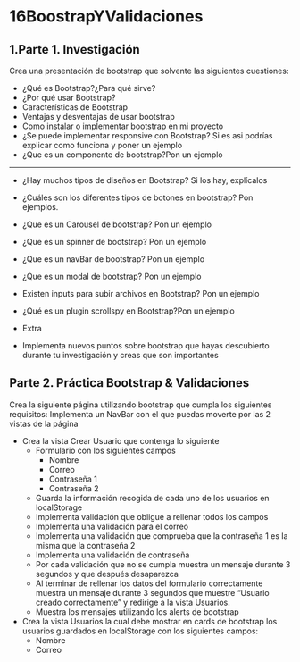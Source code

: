 # 16BoostrapYValidaciones

## 1.Parte 1. Investigación
Crea una presentación de bootstrap que solvente las siguientes cuestiones:
* ¿Qué es Bootstrap?¿Para qué sirve?
* ¿Por qué usar Bootstrap?
* Características de Bootstrap
* Ventajas y desventajas de usar bootstrap
* Como instalar o implementar bootstrap en mi proyecto
* ¿Se puede implementar responsive con Bootstrap? Si es asi podrías explicar como funciona y poner un ejemplo
* ¿Que es un componente de bootstrap?Pon un ejemplo

-----------------------------------------------------

* ¿Hay muchos tipos de diseños en Bootstrap? Si los hay, explícalos
* ¿Cuáles son los diferentes tipos de botones en bootstrap? Pon ejemplos.
* ¿Que es un Carousel de bootstrap? Pon un ejemplo
* ¿Que es un spinner de bootstrap? Pon un ejemplo
* ¿Que es un navBar de bootstrap? Pon un ejemplo
* ¿Que es un modal de bootstrap? Pon un ejemplo
* Existen inputs para subir archivos en Bootstrap? Pon un ejemplo
* ¿Qué es un plugin scrollspy en Bootstrap?Pon un ejemplo

* Extra
* Implementa nuevos puntos sobre bootstrap que hayas descubierto durante tu investigación y creas que son importantes

## Parte 2. Práctica Bootstrap & Validaciones
Crea la siguiente página utilizando bootstrap que cumpla los siguientes requisitos:
Implementa un NavBar con el que puedas moverte por las 2 vistas de la página
* Crea la vista Crear Usuario que contenga lo siguiente
    * Formulario con los siguientes campos
        * Nombre
        * Correo
        * Contraseña 1
        * Contraseña 2
    * Guarda la información recogida de cada uno de los usuarios en localStorage
    * Implementa validación que obligue a rellenar todos los campos
    * Implementa una validación para el correo
    * Implementa una validación que comprueba que la contraseña 1 es la misma que la contraseña 2
    * Implementa una validación de contraseña
    * Por cada validación que no se cumpla muestra un mensaje durante 3 segundos y que después desaparezca
    * Al terminar de rellenar los datos del formulario correctamente muestra un mensaje durante 3 segundos que muestre “Usuario creado correctamente” y redirige a la vista Usuarios.
    * Muestra los mensajes utilizando los alerts de bootstrap
* Crea la vista Usuarios la cual debe mostrar en cards de bootstrap los usuarios guardados en localStorage con los siguientes campos:
    * Nombre
    * Correo

